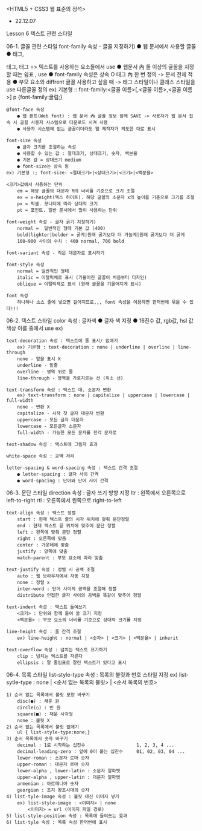 <HTML5 + CSS3 웹 표준의 정석>

- 22.12.07

Lesson 6 텍스트 관련 스타일

06-1. 글꼴 관련 스타일
    font-family 속성 - 글꼴 지정하기)
        ● 웹 문서에서 사용할 글꼴
        ● <body> 태그, <p> 태그, <hn> 태그 => 텍스트를 사용하는 요소들에서 use
        ● 웹문서 內 둘 이상의 글꼴을 지정할 때는 쉼표 , use
        ● font-family 속성은 상속 O <body> 태그 內 한 번 정의 -> 문서 전체 적용
        ● 부모 요소와 diffrent 글꼴 사용하고 싶을 때 -> 태그 스타일이나 클래스 스타일을 use 다른글꼴 정의
    ex) 기본형 :: font-family:<글꼴 이름>[,<글꼴 이름>,<글꼴 이름>]
        p {font-family:굴림;}

    @font-face 속성
        ● 웹 폰트(Web font) : 웹 문서 內 글꼴 정보 함께 SAVE -> 사용자가 웹 문서 접속 시 글꼴 사용자 시스템으로 다운로드 시켜 사용
        ● 사용자 시스템에 없는 글꼴이더라도 웹 제작자가 의도한 대로 표시

    font-size 속성
        ● 글자 크기를 조절하는 속성
        ● 사용할 수 있는 값 : 절대크기, 상대크기, 숫자, 백분율
        ● 기본 값 = 상대크기 medium
        ● font-size는 상속 됨
    ex) 기본형 :; font-size: <절대크기>|<상대크기>|<크기>|<백분율>

    <크기>값에서 사용하는 단위
        em = 해당 글꼴의 대문자 M의 너비를 기준으로 크기 조절
        ex = x-height(엑스 하이트). 해당 글꼴의 소문자 x의 높이를 기준으로 크기를 조절
        px = 픽셀. 모니터에 따라 상대적 크기
        pt = 포인트. 일반 문서에서 많이 사용하는 단위

    font-weight 속성 - 글자 굵기 지정하기)
        normal =  일반적인 형태 기본 값 (400)
        bold|lighter|bolder = 굵게|원래 굵기보다 더 가늘게|원래 굵기보다 더 굵게
        100~900 사이의 수치 : 400 normal, 700 bold
    
    font-variant 속성 - 작은 대문자로 표시하기

    font-style 속성
        normal = 일반적인 형태
        italic = 이탤릭체로 표시 (기울어진 글꼴이 처음부터 디자인)
        oblique = 이탤릭체로 표시 (원래 글꼴을 기울어지게 표시)

    font 속성
        하나하나 소스 줄에 넣으면 길어지므로,,, font 속성을 이용하면 한꺼번에 묶을 수 있다!!!

06-2. 텍스트 스타일
    color 속성 : 글자색
        ● 글자 색 지정
        ● 16진수 값, rgb값, hsl 값 색상 이름 중에서 use
            ex) <style>
                    h1 {color:rgb(0,200,0);} /* rgb 값 사용 - 녹색 계열 */
                    h2 {color:blue;} /* 색상 이름 */
                    .accent {color:#ff0000;} /* 16진수 사용 - 빨강 */
                </style>
   
    text-decoration 속성 : 텍스트에 줄 표시/ 없애기 
        ex) 기본형 : text-decoration : none | underline | overline | line-through
        none - 밑을 표시 X
        underline - 밑줄
        overline - 영역 위로 줄
        line-through - 영역을 가로지르는 선 (취소 선) 
   
    text-transform 속성 : 텍스트 대. 소문자 변환
        ex) text-transform : none | capitalize | uppercase | lowercase | full-width
        none - 변환 X
        capitalize - 시작 첫 글자 대문자 변환
        uppercase - 모든 글자 대문자
        lowercase - 모든글자 소문자
        full-width - 가능한 모든 문자를 전각 문자로

    text-shadow 속성 : 텍스트에 그림자 효과

    white-space 속성 : 공백 처리

    letter-spacing & word-spacing 속성 : 텍스트 간격 조절
        ● letter-spacing : 글자 사이 간격
        ● word-spacing : 단어와 단어 사이 간격

06-3. 문단 스타일
    direction 속성 : 글자 쓰기 방향 지정
        ltr : 왼쪽에서 오른쪽으로 left-to-right
        rtl : 오른쪽에서 왼쪽으로 right-to-left

    text-align 속성 : 텍스트 정렬
        start : 현재 텍스트 줄의 시작 위치에 맞춰 문단정렬
        end : 현재 텍스트 끝 위치에 맞추어 문단 정렬
        left : 왼쪽에 맞춰 문단 정렬
        right : 오른쪽에 맞춤
        center : 가운데에 맞춤
        justify : 양쪽에 맞춤
        match-parent : 부모 요소에 따라 맞춤

    text-justify 속성 : 정렬 시 공백 조절
        auto : 웹 브라우저에서 자동 지정
        none : 정렬 x
        inter-word : 단어 사이의 공백을 조절해 정렬
        distribute 인접한 글자 사이의 공백을 똑같이 맞추어 정렬

    text-indent 속성 : 텍스트 들여쓰기
        <크기> : 단위와 함께 들여 쓸 크기 지정
        <백분율> : 부모 요소의 너비를 기준으로 상대적 크기를 지정

    line-height 속성 : 줄 간격 조절
        ex) line-height : normal | <숫자> | <크기> | <백분율> | inherit

    text-overflow 속성 : 넘치는 텍스트 표기하기
        clip : 넘치는 텍스트를 자른다
        ellipsis : 말 줄임표로 잘린 텍스트가 있다고 표시    

06-4. 목록 스타일
    list-style-type 속성 : 목록의 불릿과 번호 스타일 지정
    ex) list-sytle-type : none | <순서 없는 목록의 불릿> | <순서 목록의 번호>

    1) 순서 없는 목록에서 불릿 모양 바꾸기
        disc(●) : 채운 원
        circle(○) : 빈 원
        square(■) : 채운 사각형
        none : 불릿 X
    2) 순서 없는 목록에서 불릿 없애기
        ul { list-style-type:none;}
    3) 순서 목록에서 숫자 바꾸기
        decimal : 1로 시작하는 십진수                   1, 2, 3, 4 ...
        decimal-leading-zero : 앞에 0이 붙는 십진수     01, 02, 03, 04 ...
        lower-roman : 소문자 로마 숫자
        upper-roman : 대문자 로마 숫자
        lower-alpha , lower-latin : 소문자 알파벳
        upper-alpha , upper-latin : 대문자 알파벳
        armenian : 아르메니아 숫자
        georgian : 조지 왕조시대의 숫자
    4) list-tyle-image 속성 : 불릿 대신 이미지 넣기
        ex) list-style-image : <이미지> | none
            <이미지> = url (이미지 파일 경로)
    5) list-style-position 속성 : 목록에 들여쓰는 효과
    6) list-tyle 속성 : 목록 속성 한꺼번에 표시            
        


